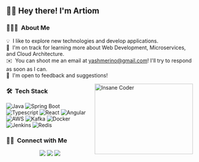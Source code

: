 <h2>👋🏻 Hey there! I'm Artiom</h2>

### 👨🏻‍💻 &nbsp;About Me

💡 &nbsp;I like to explore new technologies and develop applications.\
🌱 &nbsp;I'm on track for learning more about Web Development, Microservices, and Cloud Architecture.\
✉️ &nbsp;You can shoot me an email at yashmerino@gmail.com! I'll try to respond as soon as I can.\
📄 &nbsp;I'm open to feedback and suggestions!

<img alt="Insane Coder" src="https://mir-s3-cdn-cf.behance.net/project_modules/max_1200/06f21a161921919.63cd7887d0a70.gif" width=265 height=190 align="right"/>

### 🛠 &nbsp;Tech Stack

![Java](https://img.shields.io/badge/Java-ED8B00?style=for-the-badge&logo=java&logoColor=white)
![Spring Boot](https://img.shields.io/badge/Spring%20Boot-6DB33F.svg?style=for-the-badge&logo=Spring-Boot&logoColor=white) <br>
![Typescript](https://img.shields.io/badge/TypeScript-3178C6.svg?style=for-the-badge&logo=TypeScript&logoColor=white)
![React](https://img.shields.io/badge/React-61DAFB.svg?style=for-the-badge&logo=React&logoColor=black)
![Angular](https://img.shields.io/badge/Angular-DD0031?style=for-the-badge&logo=angular&logoColor=white) <br>
![AWS](https://img.shields.io/badge/Amazon_Web_Services-FF9900?style=for-the-badge&logo=amazonwebservices&logoColor=white)
![Kafka](https://img.shields.io/badge/Apache_Kafka-231F20?style=for-the-badge&logo=apache-kafka&logoColor=white)
![Docker](https://img.shields.io/badge/Docker-2496ED.svg?style=for-the-badge&logo=Docker&logoColor=white)
![Jenkins](https://img.shields.io/badge/Jenkins-D24939.svg?style=for-the-badge&logo=Jenkins&logoColor=white)
![Redis](https://img.shields.io/badge/redis-%23DD0031.svg?style=for-the-badge&logo=redis&logoColor=white)

### 🤝🏻 &nbsp;Connect with Me

<p align="center">
<a href="https://www.linkedin.com/in/artiombozieac/"><img src="https://img.shields.io/badge/LinkedIn-0A66C2.svg?style=for-the-badge&logo=LinkedIn&logoColor=white"/></a>
<a href="https://discord.com/invite/qyWFarPZgx"><img src="https://img.shields.io/badge/Discord-5865F2.svg?style=for-the-badge&logo=Discord&logoColor=white"/></a>
<a href="https://leetcode.com/Yashmerino/"><img src="https://img.shields.io/badge/LeetCode-FFA116.svg?style=for-the-badge&logo=LeetCode&logoColor=white"/></a>
